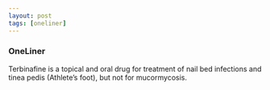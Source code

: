 ```yaml
---
layout: post
tags: [oneliner]
---
```



### OneLiner

Terbinafine is a topical and oral drug for treatment of nail bed infections and tinea pedis (Athlete’s foot), but not for mucormycosis.
